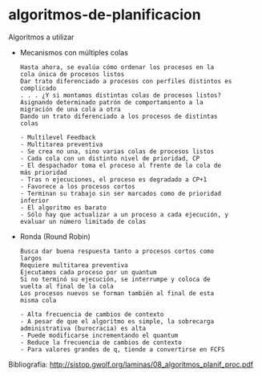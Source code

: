 # algoritmos-de-planificacion

Algoritmos a utilizar 

-	Mecanismos con múltiples colas
	
		Hasta ahora, se evalúa cómo ordenar los procesos en la
		cola única de procesos listos
		Dar trato diferenciado a procesos con perfiles distintos es
		complicado
		. . . ¿Y si montamos distintas colas de procesos listos?
		Asignando determinado patrón de comportamiento a la
		migración de una cola a otra
		Dando un trato diferenciado a los procesos de distintas
		colas
		
		- Multilevel Feedback
		- Multitarea preventiva
		- Se crea no una, sino varias colas de procesos listos
		- Cada cola con un distinto nivel de prioridad, CP
		- El despachador toma el proceso al frente de la cola de
		más prioridad
		- Tras n ejecuciones, el proceso es degradado a CP+1
		- Favorece a los procesos cortos
		- Terminan su trabajo sin ser marcados como de prioridad
		inferior
		- El algoritmo es barato
		- Sólo hay que actualizar a un proceso a cada ejecución, y
		evaluar un número limitado de colas

-	Ronda (Round Robin)
	
		Busca dar buena respuesta tanto a procesos cortos como
		largos
		Requiere multitarea preventiva
		Ejecutamos cada proceso por un quantum
		Si no terminó su ejecución, se interrumpe y coloca de
		vuelta al final de la cola
		Los procesos nuevos se forman también al final de esta
		misma cola
		
		- Alta frecuencia de cambios de contexto
		- A pesar de que el algoritmo es simple, la sobrecarga
		administrativa (burocracia) es alta
		- Puede modificarse incrementando el quantum
		- Reduce la frecuencia de cambios de contexto
		- Para valores grandes de q, tiende a convertirse en FCFS

Bibliografia: http://sistop.gwolf.org/laminas/08_algoritmos_planif_proc.pdf


